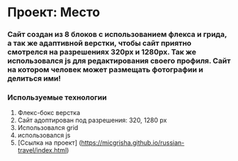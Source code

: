 # Проект: Место

### Сайт создан из 8 блоков с использованием флекса и грида, а так же адаптивной верстки, чтобы сайт приятно смотрелся на разрешениях 320px и 1280px. Так же использовался js для редактирования своего профиля. Сайт на котором человек может размещать фотографии и делиться ими!

### Используемые технологии
1. Флекс-бокс верстка
2. Сайт адоптирован под разрешения: 320, 1280 px
3. Использовался grid 
5. использовался js
4. [Ссылка на проект] (https://micgrisha.github.io/russian-travel/index.html)